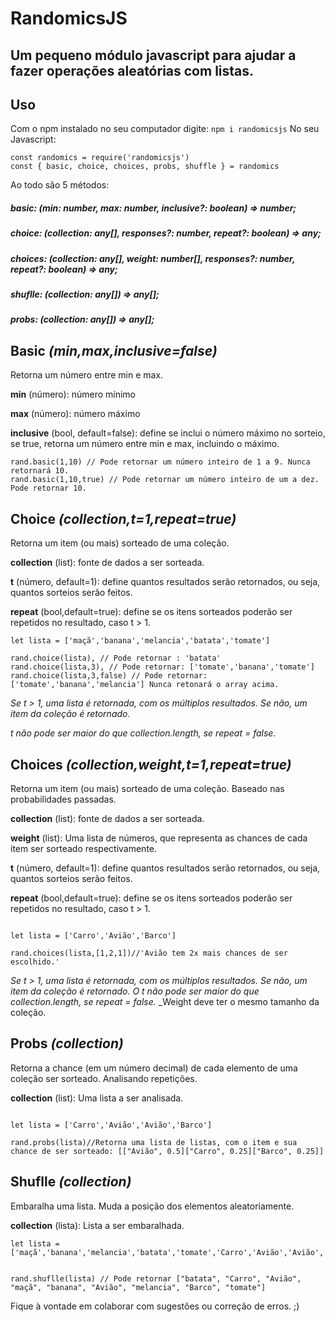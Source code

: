 # RandomicsJS
## Um pequeno módulo javascript para ajudar a fazer operações aleatórias com listas.

## Uso
Com o npm instalado no seu computador digite: `npm i randomicsjs`
No seu Javascript:
~~~
const randomics = require('randomicsjs')
const { basic, choice, choices, probs, shuffle } = randomics 
~~~

Ao todo são 5 métodos:
##### basic: (min: number, max: number, inclusive?: boolean) => number;
##### choice: (collection: any[], responses?: number, repeat?: boolean) => any;
##### choices: (collection: any[], weight: number[], responses?: number, repeat?: boolean) => any;
##### shuflle: (collection: any[]) => any[];
##### probs: (collection: any[]) => any[];

## Basic _(min,max,inclusive=false)_

Retorna um número entre min e max.

__min__ (número): número mínimo

__max__ (número): número máximo

__inclusive__ (bool, default=false): define se inclui o número máximo no sorteio, se true, retorna um número entre min e max, incluindo o máximo.

~~~
rand.basic(1,10) // Pode retornar um número inteiro de 1 a 9. Nunca retornará 10.
rand.basic(1,10,true) // Pode retornar um número inteiro de um a dez. Pode retornar 10.
~~~

## Choice _(collection,t=1,repeat=true)_

Retorna um item (ou mais) sorteado de uma coleção. 

__collection__ (list): fonte de dados a ser sorteada.

__t__ (número, default=1): define quantos resultados serão retornados, ou seja, quantos sorteios serão feitos.

__repeat__ (bool,default=true): define se os itens sorteados poderão ser repetidos no resultado, caso t > 1.

~~~
let lista = ['maçã','banana','melancia','batata','tomate']

rand.choice(lista), // Pode retornar : 'batata'
rand.choice(lista,3), // Pode retornar: ['tomate','banana','tomate']
rand.choice(lista,3,false) // Pode retornar: ['tomate','banana','melancia'] Nunca retonará o array acima.
~~~

_Se t > 1, uma lista é retornada, com os múltiplos resultados. Se não, um item da coleção é retornado._

_t não pode ser maior do que collection.length, se repeat = false._

## Choices _(collection,weight,t=1,repeat=true)_

Retorna um item (ou mais) sorteado de uma coleção. Baseado nas probabilidades passadas.

__collection__ (list): fonte de dados a ser sorteada.

__weight__ (list): Uma lista de números, que representa as chances de cada item ser sorteado respectivamente.

__t__ (número, default=1): define quantos resultados serão retornados, ou seja, quantos sorteios serão feitos.

__repeat__ (bool,default=true): define se os itens sorteados poderão ser repetidos no resultado, caso t > 1.

~~~

let lista = ['Carro','Avião','Barco']

rand.choices(lista,[1,2,1])//'Avião tem 2x mais chances de ser escolhido.'
~~~

_Se t > 1, uma lista é retornada, com os múltiplos resultados. Se não, um item da coleção é retornado._
_O t não pode ser maior do que collection.length, se repeat = false._
_Weight deve ter o mesmo tamanho da coleção.

## Probs _(collection)_

Retorna a chance (em um número decimal) de cada elemento de uma coleção ser sorteado. Analisando repetições.

__collection__ (list): Uma lista a ser analisada.

~~~

let lista = ['Carro','Avião','Avião','Barco']

rand.probs(lista)//Retorna uma lista de listas, com o item e sua chance de ser sorteado: [["Avião", 0.5]["Carro", 0.25]["Barco", 0.25]]
~~~


## Shuflle _(collection)_

Embaralha uma lista. Muda a posição dos elementos aleatoriamente.

__collection__ (lista): Lista a ser embaralhada.

~~~
let lista = ['maçã','banana','melancia','batata','tomate','Carro','Avião','Avião','Barco']


rand.shuflle(lista) // Pode retornar ["batata", "Carro", "Avião", "maçã", "banana", "Avião", "melancia", "Barco", "tomate"]
~~~


Fique à vontade em colaborar com sugestões ou correção de erros. ;)













